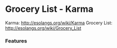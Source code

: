 Grocery List - Karma
================================
Karma: http://esolangs.org/wiki/Karma
Grocery List: http://esolangs.org/wiki/Grocery_List

### Features ###
